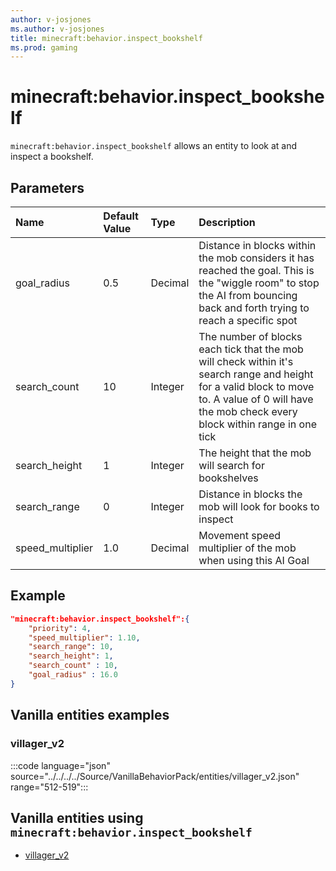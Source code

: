 ```yaml
---
author: v-josjones
ms.author: v-josjones
title: minecraft:behavior.inspect_bookshelf
ms.prod: gaming
---
```


# minecraft:behavior.inspect_bookshelf

`minecraft:behavior.inspect_bookshelf` allows an entity to look at and inspect a bookshelf.

## Parameters

|Name |Default Value  |Type  |Description  |
|:----------|:----------|:----------|:----------|
|goal_radius| 0.5| Decimal| Distance in blocks within the mob considers it has reached the goal. This is the "wiggle room" to stop the AI from bouncing back and forth trying to reach a specific spot |
|search_count| 10| Integer| The number of blocks each tick that the mob will check within it's search range and height for a valid block to move to. A value of 0 will have the mob check every block within range in one tick |
|search_height| 1| Integer|  The height that the mob will search for bookshelves |
| search_range| 0| Integer| Distance in blocks the mob will look for books to inspect |
|speed_multiplier| 1.0| Decimal|  Movement speed multiplier of the mob when using this AI Goal |

## Example

```json
"minecraft:behavior.inspect_bookshelf":{
    "priority": 4,
    "speed_multiplier": 1.10,
    "search_range": 10,
    "search_height": 1,
    "search_count" : 10,
    "goal_radius" : 16.0
}
```

## Vanilla entities examples

### villager_v2

:::code language="json" source="../../../../Source/VanillaBehaviorPack/entities/villager_v2.json" range="512-519":::

## Vanilla entities using `minecraft:behavior.inspect_bookshelf`

- [villager_v2](../../../../Source/VanillaBehaviorPack_Snippets/entities/villager_v2.md)
